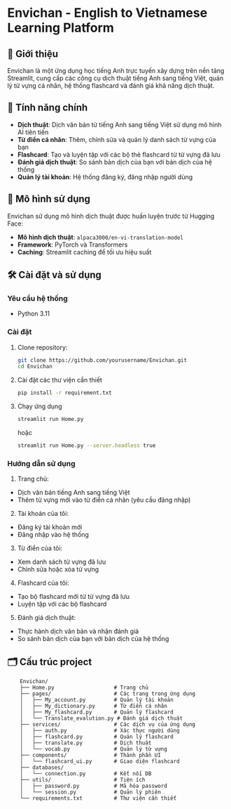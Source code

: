 # Envichan - English to Vietnamese Learning Platform

## 📖 Giới thiệu

Envichan là một ứng dụng học tiếng Anh trực tuyến xây dựng trên nền tảng Streamlit, cung cấp các công cụ dịch thuật tiếng Anh sang tiếng Việt, quản lý từ vựng cá nhân, hệ thống flashcard và đánh giá khả năng dịch thuật.

## 🚀 Tính năng chính

- **Dịch thuật**: Dịch văn bản từ tiếng Anh sang tiếng Việt sử dụng mô hình AI tiên tiến
- **Từ điển cá nhân**: Thêm, chỉnh sửa và quản lý danh sách từ vựng của bạn
- **Flashcard**: Tạo và luyện tập với các bộ thẻ flashcard từ từ vựng đã lưu
- **Đánh giá dịch thuật**: So sánh bản dịch của bạn với bản dịch của hệ thống
- **Quản lý tài khoản**: Hệ thống đăng ký, đăng nhập người dùng

## 🧠 Mô hình sử dụng

Envichan sử dụng mô hình dịch thuật được huấn luyện trước từ Hugging Face:

- **Mô hình dịch thuật**: `alpaca3000/en-vi-translation-model`
- **Framework**: PyTorch và Transformers
- **Caching**: Streamlit caching để tối ưu hiệu suất

## 🛠️ Cài đặt và sử dụng

### Yêu cầu hệ thống

- Python 3.11

### Cài đặt

1. Clone repository:
   ```bash
   git clone https://github.com/yourusername/Envichan.git
   cd Envichan
   ```

2. Cài đặt các thư viện cần thiết
   ```bash
   pip install -r requirement.txt
   ```

3. Chạy ứng dụng
   ```bash
   streamlit run Home.py
   ``` 
   hoặc
   ```bash
   streamlit run Home.py --server.headless true
   ```

### Hướng dẫn sử dụng
1. Trang chủ:

- Dịch văn bản tiếng Anh sang tiếng Việt
- Thêm từ vựng mới vào từ điển cá nhân (yêu cầu đăng nhập)

2. Tài khoản của tôi:

- Đăng ký tài khoản mới
- Đăng nhập vào hệ thống

3. Từ điển của tôi:

- Xem danh sách từ vựng đã lưu
- Chỉnh sửa hoặc xóa từ vựng

4. Flashcard của tôi:

- Tạo bộ flashcard mới từ từ vựng đã lưu
- Luyện tập với các bộ flashcard

5. Đánh giá dịch thuật:

- Thực hành dịch văn bản và nhận đánh giá
- So sánh bản dịch của bạn với bản dịch của hệ thống

## 🗂️ Cấu trúc project
```
    Envichan/
    ├── Home.py                   # Trang chủ
    ├── pages/                    # Các trang trong ứng dụng
    │   ├── My_account.py         # Quản lý tài khoản
    │   ├── My_dictionary.py      # Từ điển cá nhân
    │   ├── My_flashcard.py       # Quản lý flashcard
    │   └── Translate_evalution.py # Đánh giá dịch thuật
    ├── services/                 # Các dịch vụ của ứng dụng
    │   ├── auth.py               # Xác thực người dùng
    │   ├── flashcard.py          # Quản lý flashcard
    │   ├── translate.py          # Dịch thuật
    │   └── vocab.py              # Quản lý từ vựng
    ├── components/               # Thành phần UI
    │   └── flashcard_ui.py       # Giao diện flashcard
    ├── databases/ 
    │   └── connection.py         # Kết nối DB
    ├── utils/                    # Tiện ích
    │   ├── password.py           # Mã hóa password
    │   └── session.py            # Quản lý phiên
    └── requirements.txt          # Thư viện cần thiết
```